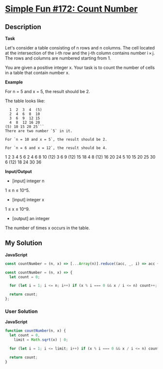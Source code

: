 # [Simple Fun #172: Count Number](https://www.codewars.com/kata/58b635903e78b34958000056)

## Description

**Task**

Let's consider a table consisting of n rows and n columns. The cell located at the intersection of the i-th row and the j-th column contains number i × j. The rows and columns are numbered starting from 1.

You are given a positive integer x. Your task is to count the number of cells in a table that contain number x.

**Example**

For n = 5 and x = 5, the result should be 2.

The table looks like:

````
  1  2  3  4  (5)
  2  4  6  8  10
  3  6  9  12 15
  4  8  12 16 20
(5) 10 15 20 25```
There are two number `5` in it.

For `n = 10 and x = 5`, the result should be 2.

For `n = 6 and x = 12`, the result should be 4.
````

1 2 3 4 5 6 2 4 6 8 10 (12) 3 6 9 (12) 15 18 4 8 (12) 16 20 24 5 10 15 20 25 30 6 (12) 18 24 30 36

**Input/Output**

- [input] integer n

1 ≤ n ≤ 10^5.

- [input] integer x

1 ≤ x ≤ 10^9.

- [output] an integer

The number of times x occurs in the table.

## My Solution

**JavaScript**

```js
const countNumber = (n, x) => [...Array(n)].reduce((acc, _, i) => acc + (x % ++i === 0 && x / i <= n), 0);
```

```js
const countNumber = (n, x) => {
  let count = 0;

  for (let i = 1; i <= n; i++) if (x % i === 0 && x / i <= n) count++;

  return count;
};
```

### User Solution

**JavaScript**

```js
function countNumber(n, x) {
  let count = 0,
    limit = Math.sqrt(x) | 0;

  for (let i = 1; i <= limit; i++) if (x % i === 0 && x / i <= n) count += 1 + (x > i * i);

  return count;
}
```
